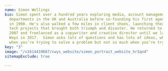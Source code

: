 ```yaml
---
name: Simon Wellings
bio: Simon spent over a hundred years exploring media, account management and creative
  departments in the UK and Australia before co-founding his first agency in Sydney
  in 1990. He's also walked a few miles in client shoes, launching theatre, TV and
  tech projects that brought both triumph and disaster. He returned to England in
  2007 and freelanced as a copywriter and creative director until we launched Curious
  Ways in 2017.  Simon asks lots of questions and has lots of ideas, which is great
  when you’re trying to solve a problem but not so much when you’re trying to sleep.
key: "3"
image: "/v1614419667/cwys_website/simon_portrait_website_hr1qn4"
sitemapExclude: true

---
```


